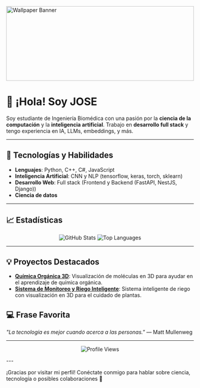 <img src="https://img.freepik.com/fotos-premium/fondo-pantalla-azul-ciudad-ciberpunk-proyectos-diseno-fondo-escritorio_941097-125.jpg?w=1380" width="100%" height="200px" alt="Wallpaper Banner">

# 👋 ¡Hola! Soy JOSE

Soy estudiante de Ingeniería Biomédica con una pasión por la **ciencia de la computación** y la **inteligencia artificial**. Trabajo en **desarrollo full stack** y tengo experiencia en IA, LLMs, embeddings, y más.

---

## 🚀 Tecnologías y Habilidades

- **Lenguajes**: Python, C++, C#, JavaScript
- **Inteligencia Artificial**: CNN y NLP (tensorflow, keras, torch, sklearn)
- **Desarrollo Web**: Full stack (Frontend y Backend (FastAPI, NestJS, Django))
- **Ciencia de datos**

---

## 📈 Estadísticas

<p align="center">
  <img src="https://github-readme-stats.vercel.app/api?username=WhiterBy1&show_icons=true&theme=radical" alt="GitHub Stats" />
  <img src="https://github-readme-stats.vercel.app/api/top-langs/?username=WhiterBy1&layout=compact&theme=radical" alt="Top Languages" />
</p>

---

## 💡 Proyectos Destacados

- **[Química Orgánica 3D](https://github.com/WhiterBy1/quimica-organica-3d)**: Visualización de moléculas en 3D para ayudar en el aprendizaje de química orgánica.
- **[Sistema de Monitoreo y Riego Inteligente](https://github.com/WhiterBy1/Sistema-de-Monitoreo-y-Riego-Inteligente-para-Plantas-con-Visualizacion-en-3D)**: Sistema inteligente de riego con visualización en 3D para el cuidado de plantas.
  
## 💻 Frase Favorita

_"La tecnología es mejor cuando acerca a las personas."_ — Matt Mullenweg

---

<p align="center">
  <img src="https://komarev.com/ghpvc/?username=WhiterBy1&color=blue" alt="Profile Views" />
</p>
---

¡Gracias por visitar mi perfil! Conéctate conmigo para hablar sobre ciencia, tecnología o posibles colaboraciones 🚀
